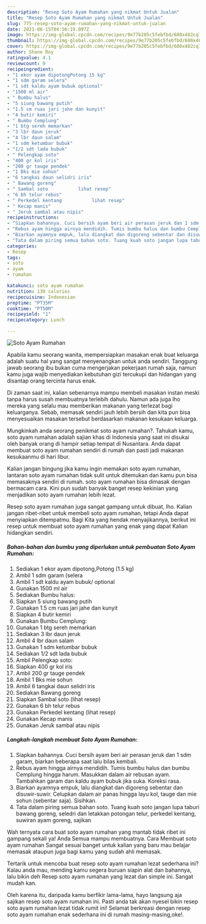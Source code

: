 ```yaml
---
description: "Resep Soto Ayam Rumahan yang nikmat Untuk Jualan"
title: "Resep Soto Ayam Rumahan yang nikmat Untuk Jualan"
slug: 775-resep-soto-ayam-rumahan-yang-nikmat-untuk-jualan
date: 2021-06-15T04:50:19.097Z
image: https://img-global.cpcdn.com/recipes/9e77b205c5febfbd/680x482cq70/soto-ayam-rumahan-foto-resep-utama.jpg
thumbnail: https://img-global.cpcdn.com/recipes/9e77b205c5febfbd/680x482cq70/soto-ayam-rumahan-foto-resep-utama.jpg
cover: https://img-global.cpcdn.com/recipes/9e77b205c5febfbd/680x482cq70/soto-ayam-rumahan-foto-resep-utama.jpg
author: Shane Roy
ratingvalue: 4.1
reviewcount: 9
recipeingredient:
- "1 ekor ayam dipotongPotong 15 kg"
- "1 sdm garam selera"
- "1 sdt kaldu ayam bubuk optional"
- "1500 ml air"
- " Bumbu halus"
- "5 siung bawang putih"
- "1.5 cm ruas jari jahe dan kunyit"
- "4 butir kemiri"
- " Bumbu Cemplung"
- "1 btg sereh memarkan"
- "3 lbr daun jeruk"
- "4 lbr daun salam"
- "1 sdm ketumbar bubuk"
- "1/2 sdt lada bubuk"
- " Pelengkap soto"
- "400 gr kol iris"
- "200 gr tauge pendek"
- "1 Bks mie sohun"
- "6 tangkai daun selidri iris"
- " Bawang goreng"
- " Sambal soto           lihat resep"
- "6 bh telur rebus"
- " Perkedel kentang           lihat resep"
- " Kecap manis"
- " Jeruk sambal atau nipis"
recipeinstructions:
- "Siapkan bahannya. Cuci bersih ayam beri air perasan jeruk dan 1 sdm garam, biarkan beberapa saat lalu bilas kembali."
- "Rebus ayam hingga airnya mendidih. Tumis bumbu halus dan bumbu Cemplung hingga harum. Masukkan dalam air rebusan ayam. Tambahkan garam dan kaldu ayam bubuk jika suka. Koreksi rasa."
- "Biarkan ayamnya empuk, lalu diangkat dan digoreng sebentar dan disuwir-suwir. Celupkan dalam air panas hingga layu kol, tauge dan mie sohun (sebentar saja). Sisihkan."
- "Tata dalam piring semua bahan soto. Tuang kuah soto jangan lupa taburi bawang goreng, seledri dan letakkan potongan telur, perkedel kentang, suwiran ayam goreng, sajikan"
categories:
- Resep
tags:
- soto
- ayam
- rumahan

katakunci: soto ayam rumahan 
nutrition: 130 calories
recipecuisine: Indonesian
preptime: "PT35M"
cooktime: "PT50M"
recipeyield: "1"
recipecategory: Lunch

---
```



![Soto Ayam Rumahan](https://img-global.cpcdn.com/recipes/9e77b205c5febfbd/680x482cq70/soto-ayam-rumahan-foto-resep-utama.jpg)

Apabila kamu seorang wanita, mempersiapkan masakan enak buat keluarga adalah suatu hal yang sangat menyenangkan untuk anda sendiri. Tanggung jawab seorang ibu bukan cuma mengerjakan pekerjaan rumah saja, namun kamu juga wajib menyediakan kebutuhan gizi tercukupi dan hidangan yang disantap orang tercinta harus enak.

Di zaman  saat ini, kalian sebenarnya mampu membeli masakan instan meski tanpa harus susah membuatnya terlebih dahulu. Namun ada juga lho mereka yang selalu mau memberikan makanan yang terlezat bagi keluarganya. Sebab, memasak sendiri jauh lebih bersih dan kita pun bisa menyesuaikan masakan tersebut berdasarkan makanan kesukaan keluarga. 



Mungkinkah anda seorang penikmat soto ayam rumahan?. Tahukah kamu, soto ayam rumahan adalah sajian khas di Indonesia yang saat ini disukai oleh banyak orang di hampir setiap tempat di Nusantara. Anda dapat membuat soto ayam rumahan sendiri di rumah dan pasti jadi makanan kesukaanmu di hari libur.

Kalian jangan bingung jika kamu ingin memakan soto ayam rumahan, lantaran soto ayam rumahan tidak sulit untuk ditemukan dan kamu pun bisa memasaknya sendiri di rumah. soto ayam rumahan bisa dimasak dengan bermacam cara. Kini pun sudah banyak banget resep kekinian yang menjadikan soto ayam rumahan lebih lezat.

Resep soto ayam rumahan juga sangat gampang untuk dibuat, lho. Kalian jangan ribet-ribet untuk membeli soto ayam rumahan, tetapi Anda dapat menyiapkan ditempatmu. Bagi Kita yang hendak menyajikannya, berikut ini resep untuk membuat soto ayam rumahan yang enak yang dapat Kalian hidangkan sendiri.

<!--inarticleads1-->

##### Bahan-bahan dan bumbu yang diperlukan untuk pembuatan Soto Ayam Rumahan:

1. Sediakan 1 ekor ayam dipotong,Potong (1.5 kg)
1. Ambil 1 sdm garam (selera
1. Ambil 1 sdt kaldu ayam bubuk/ optional
1. Gunakan 1500 ml air
1. Sediakan  Bumbu halus:
1. Siapkan 5 siung bawang putih
1. Gunakan 1.5 cm ruas jari jahe dan kunyit
1. Siapkan 4 butir kemiri
1. Gunakan  Bumbu Cemplung:
1. Gunakan 1 btg sereh memarkan
1. Sediakan 3 lbr daun jeruk
1. Ambil 4 lbr daun salam
1. Gunakan 1 sdm ketumbar bubuk
1. Sediakan 1/2 sdt lada bubuk
1. Ambil  Pelengkap soto:
1. Siapkan 400 gr kol iris
1. Ambil 200 gr tauge pendek
1. Ambil 1 Bks mie sohun
1. Ambil 6 tangkai daun selidri iris
1. Sediakan  Bawang goreng
1. Siapkan  Sambal soto           (lihat resep)
1. Gunakan 6 bh telur rebus
1. Gunakan  Perkedel kentang           (lihat resep)
1. Gunakan  Kecap manis
1. Gunakan  Jeruk sambal atau nipis




<!--inarticleads2-->

##### Langkah-langkah membuat Soto Ayam Rumahan:

1. Siapkan bahannya. Cuci bersih ayam beri air perasan jeruk dan 1 sdm garam, biarkan beberapa saat lalu bilas kembali.
1. Rebus ayam hingga airnya mendidih. Tumis bumbu halus dan bumbu Cemplung hingga harum. Masukkan dalam air rebusan ayam. Tambahkan garam dan kaldu ayam bubuk jika suka. Koreksi rasa.
1. Biarkan ayamnya empuk, lalu diangkat dan digoreng sebentar dan disuwir-suwir. Celupkan dalam air panas hingga layu kol, tauge dan mie sohun (sebentar saja). Sisihkan.
1. Tata dalam piring semua bahan soto. Tuang kuah soto jangan lupa taburi bawang goreng, seledri dan letakkan potongan telur, perkedel kentang, suwiran ayam goreng, sajikan




Wah ternyata cara buat soto ayam rumahan yang mantab tidak ribet ini gampang sekali ya! Anda Semua mampu membuatnya. Cara Membuat soto ayam rumahan Sangat sesuai banget untuk kalian yang baru mau belajar memasak ataupun juga bagi kamu yang sudah ahli memasak.

Tertarik untuk mencoba buat resep soto ayam rumahan lezat sederhana ini? Kalau anda mau, mending kamu segera buruan siapin alat dan bahannya, lalu bikin deh Resep soto ayam rumahan yang lezat dan simple ini. Sangat mudah kan. 

Oleh karena itu, daripada kamu berfikir lama-lama, hayo langsung aja sajikan resep soto ayam rumahan ini. Pasti anda tak akan nyesel bikin resep soto ayam rumahan lezat tidak rumit ini! Selamat berkreasi dengan resep soto ayam rumahan enak sederhana ini di rumah masing-masing,oke!.

